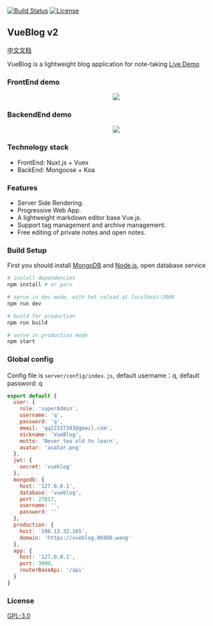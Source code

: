 <a href="https://travis-ci.org/wmui/vueblog"><img src="https://travis-ci.org/wmui/vueblog.svg?branch=master" alt="Build Status"></a>
<a href="https://github.com/wmui/vueblog"><img src="https://img.shields.io/badge/license-AGPL-blue.svg" alt="License"></a>

## VueBlog v2

[中文文档](https://github.com/wmui/vueblog/blob/master/README.zh-cn.md)

VueBlog is a lightweight blog application for note-taking [Live Demo](http://vueblog.86886.wang)

### FrontEnd demo

<p align="center">
  <a href="http://vueblog.86886.wang" target="_blank">
    <img src="https://github.com/wmui/vueblog/raw/master/demo/v2/index.png">
  </a>
</p>

### BackendEnd demo

<p align="center">
  <a href="http://vueblog.86886.wang" target="_blank">
    <img src="https://github.com/wmui/vueblog/raw/master/demo/v2/admin.png">
  </a>
</p>

### Technology stack

- FrontEnd: Nuxt.js + Vuex
- BackEnd: Mongoose + Koa

### Features

- Server Side Rendering.
- Progressive Web App.
- A lightweight markdown editor base Vue.js.
- Support tag management and archive management.
- Free editing of private notes and open notes.

### Build Setup

First you should install [MongoDB](https://www.mongodb.com/download-center?jmp=nav#community) and [Node.js](https://nodejs.org/en/), open database service

``` bash
# install dependencies
npm install # or yarn

# serve in dev mode, with hot reload at localhost:3000
npm run dev

# build for production
npm run build

# serve in production mode
npm start
```

### Global config

Config file is `server/config/index.js`, default username：q, default password: q

```javascript
export default {
  user: {
    role: 'superAdmin',
    username: 'q',
    password: 'q',
    email: 'qq22337383@gmail.com',
    nickname: 'VueBlog',
    motto: 'Never too old to learn',
    avatar: 'avatar.png'
  },
  jwt: {
    secret: 'vueblog'
  },
  mongodb: {
    host: '127.0.0.1',
    database: 'vueblog',
    port: 27017,
    username: '',
    password: ''
  },
  production: {
    host: '198.13.32.165',
    domain: 'https://vueblog.86886.wang'
  },
  app: {
    host: '127.0.0.1',
    port: 3000,
    routerBaseApi: '/api'
  }
}
```

### License
[GPL-3.0](https://choosealicense.com/licenses/gpl-3.0/)
